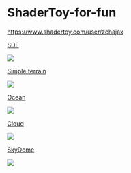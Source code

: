 # ShaderToy-for-fun

<https://www.shadertoy.com/user/zchajax>

[SDF](https://www.shadertoy.com/view/WdlyWX)

![](https://github.com/zchajax/ShaderToy-for-fun/blob/master/Screenshots/sdf.gif)

[Simple terrain](https://www.shadertoy.com/view/3dXcW2)

![](https://github.com/zchajax/ShaderToy-for-fun/blob/master/Screenshots/simple_terrain.gif)

[Ocean](https://www.shadertoy.com/view/ts2yzW)

![](https://github.com/zchajax/ShaderToy-for-fun/blob/master/Screenshots/ocean.gif)

[Cloud](https://www.shadertoy.com/view/3sfyDs)

![](https://github.com/zchajax/ShaderToy-for-fun/blob/master/Screenshots/cloud.gif)

[SkyDome](https://www.shadertoy.com/view/wslyWs)

![](https://github.com/zchajax/ShaderToy-for-fun/blob/master/Screenshots/skydome.gif)
